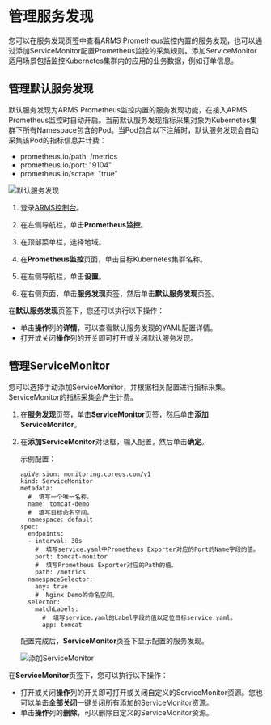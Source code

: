 # 管理服务发现

您可以在服务发现页签中查看ARMS Prometheus监控内置的服务发现，也可以通过添加ServiceMonitor配置Prometheus监控的采集规则。添加ServiceMonitor适用场景包括监控Kubernetes集群内的应用的业务数据，例如订单信息。

## 管理默认服务发现

默认服务发现为ARMS Prometheus监控内置的服务发现功能，在接入ARMS Prometheus监控时自动开启。当前默认服务发现指标采集对象为Kubernetes集群下所有Namespace包含的Pod。当Pod包含以下注解时，默认服务发现会自动采集该Pod的指标信息并计费：

-   prometheus.io/path: /metrics
-   prometheus.io/port: "9104"
-   prometheus.io/scrape: "true"

![默认服务发现](https://static-aliyun-doc.oss-accelerate.aliyuncs.com/assets/img/zh-CN/2277321261/p274290.png)

1.  登录[ARMS控制台](https://arms-ap-southeast-1.console.aliyun.com/#/home)。

2.  在左侧导航栏，单击**Prometheus监控**。

3.  在顶部菜单栏，选择地域。

4.  在**Prometheus监控**页面，单击目标Kubernetes集群名称。

5.  在左侧导航栏，单击**设置**。

6.  在右侧页面，单击**服务发现**页签，然后单击**默认服务发现**页签。


在**默认服务发现**页签下，您还可以执行以下操作：

-   单击**操作**列的**详情**，可以查看默认服务发现的YAML配置详情。
-   打开或关闭**操作**列的开关即可打开或关闭默认服务发现。

## 管理ServiceMonitor

您可以选择手动添加ServiceMonitor，并根据相关配置进行指标采集。ServiceMonitor的指标采集会产生计费。

1.  在**服务发现**页签，单击**ServiceMonitor**页签，然后单击**添加ServiceMonitor**。

2.  在**添加ServiceMonitor**对话框，输入配置，然后单击**确定**。

    示例配置：

    ```
    apiVersion: monitoring.coreos.com/v1
    kind: ServiceMonitor
    metadata:
      #  填写一个唯一名称。
      name: tomcat-demo
      #  填写目标命名空间。
      namespace: default
    spec:
      endpoints:
      - interval: 30s
        #  填写service.yaml中Prometheus Exporter对应的Port的Name字段的值。
        port: tomcat-monitor
        #  填写Prometheus Exporter对应的Path的值。
        path: /metrics
      namespaceSelector:
        any: true
        #  Nginx Demo的命名空间。
      selector:
        matchLabels:
          #  填写service.yaml的Label字段的值以定位目标service.yaml。
          app: tomcat
    ```

    配置完成后，**ServiceMonitor**页签下显示配置的服务发现。

    ![添加ServiceMonitor](https://static-aliyun-doc.oss-accelerate.aliyuncs.com/assets/img/zh-CN/6216159161/p268331.png)


在**ServiceMonitor**页签下，您可以执行以下操作：

-   打开或关闭**操作**列的开关即可打开或关闭自定义的ServiceMonitor资源。您也可以单击**全部关闭**一键关闭所有添加的ServiceMonitor资源。
-   单击**操作**列的**删除**，可以删除自定义的ServiceMonitor资源。

